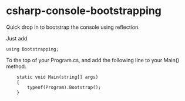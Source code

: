 # csharp-console-bootstrapping
Quick drop in to bootstrap the console using reflection.

Just add 

`using Bootstrapping;` 

To the top of your Program.cs, and add the following line to your Main() method.

        static void Main(string[] args)
        {
            typeof(Program).Bootstrap();
        }

